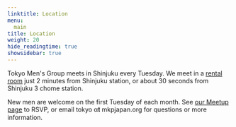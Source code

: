 ```yaml
---
linktitle: Location
menu:
  main
title: Location
weight: 20
hide_readingtime: true
showsidebar: true
---
```


Tokyo Men's Group meets in Shinjuku every Tuesday.
We meet in a [rental room](/post/2019/09/25room-cost/) just 2 minutes from Shinjuku station, or about 30 seconds from Shinjuku 3 chome station.

New men are welcome on the first Tuesday of each month.  See [our Meetup page](https://www.meetup.com/ManKind-Project-Tokyo/) to RSVP, or email tokyo α𝐭 mkpjapan.org for questions or more information.

